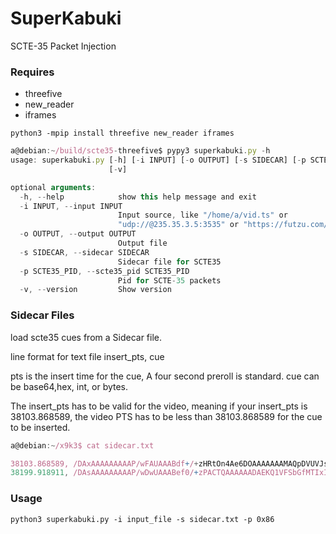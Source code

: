 # SuperKabuki
SCTE-35 Packet Injection


### Requires
* threefive
* new_reader
* iframes

```
python3 -mpip install threefive new_reader iframes

```

```js
a@debian:~/build/scte35-threefive$ pypy3 superkabuki.py -h
usage: superkabuki.py [-h] [-i INPUT] [-o OUTPUT] [-s SIDECAR] [-p SCTE35_PID]
                      [-v]

optional arguments:
  -h, --help            show this help message and exit
  -i INPUT, --input INPUT
                        Input source, like "/home/a/vid.ts" or
                        "udp://@235.35.3.5:3535" or "https://futzu.com/xaa.ts"
  -o OUTPUT, --output OUTPUT
                        Output file
  -s SIDECAR, --sidecar SIDECAR
                        Sidecar file for SCTE35
  -p SCTE35_PID, --scte35_pid SCTE35_PID
                        Pid for SCTE-35 packets
  -v, --version         Show version
```


### Sidecar Files
load scte35 cues from a Sidecar file.

line format for text file insert_pts, cue

pts is the insert time for the cue, A four second preroll is standard. cue can be base64,hex, int, or bytes.

The insert_pts has to be valid for the video, meaning if your insert_pts is 38103.868589, the video PTS has to be 
less than 38103.868589 for the cue to be inserted.

```js
a@debian:~/x9k3$ cat sidecar.txt

38103.868589, /DAxAAAAAAAAAP/wFAUAAABdf+/+zHRtOn4Ae6DOAAAAAAAMAQpDVUVJsZ8xMjEqLYemJQ== 
38199.918911, /DAsAAAAAAAAAP/wDwUAAABef0/+zPACTQAAAAAADAEKQ1VFSbGfMTIxIxGolm0= 
```
    
### Usage 
```
python3 superkabuki.py -i input_file -s sidecar.txt -p 0x86
```
